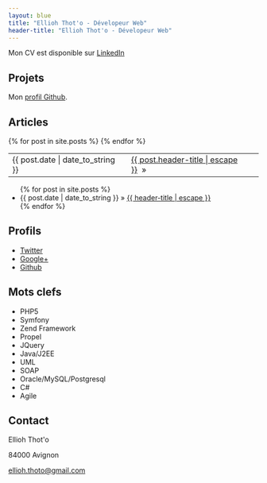 ```yaml
---
layout: blue
title: "Ellioh Thot'o - Dévelopeur Web"
header-title: "Ellioh Thot'o - Dévelopeur Web"
---
```


Mon CV est disponible sur [LinkedIn](http://fr.linkedin.com/pub/ellioh-thot-o/59/919/b72)


Projets
-------

Mon [profil Github](https://github.com/ellioh-thoto).

Articles
--------

<table class="posts">
  {% for post in site.posts %}
    <tr class="post-item">
        <td class="date">{{ post.date | date_to_string }}</td>
         <td class="article-title"><a href="{{ post.url }}">{{ post.header-title | escape }}</a>&nbsp;&nbsp;<span class="separator">&raquo;</span> </td>
    </tr>
  {% endfor %}
</table>

<ul class="posts">
  {% for post in site.posts %}
    <li><span class="date">{{ post.date | date_to_string }}</span> <span class="separator">&raquo;</span> <a href="{{ post.url }}">{{ header-title | escape }}</a></li>
  {% endfor %}
</ul>

Profils
-------

* [Twitter](http://twitter.com/elron8)
* [Google+](https://plus.google.com/100771842465154232833)
* [Github](http://github.com/ellioh-thoto)

Mots clefs
----------

* PHP5
* Symfony
* Zend Framework
* Propel
* JQuery
* Java/J2EE
* UML
* SOAP
* Oracle/MySQL/Postgresql
* C#
* Agile


Contact
-------
Ellioh Thot'o

84000 Avignon

[ellioh.thoto@gmail.com](mailto:ellioh.thoto@gmail.com)
	


